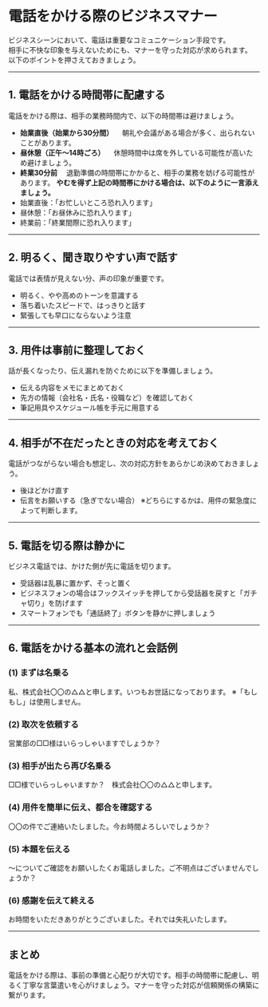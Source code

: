 # 電話をかける際のビジネスマナー  

ビジネスシーンにおいて、電話は重要なコミュニケーション手段です。  
相手に不快な印象を与えないためにも、マナーを守った対応が求められます。  
以下のポイントを押さえておきましょう。

---
## 1. 電話をかける時間帯に配慮する
電話をかける際は、相手の業務時間内で、以下の時間帯は避けましょう。
- **始業直後（始業から30分間）**
　朝礼や会議がある場合が多く、出られないことがあります。
- **昼休憩（正午〜14時ごろ）**
　休憩時間中は席を外している可能性が高いため避けましょう。
- **終業30分前**
　退勤準備の時間帯にかかると、相手の業務を妨げる可能性があります。
**やむを得ず上記の時間帯にかける場合は、以下のように一言添えましょう。**
- 始業直後：「お忙しいところ恐れ入ります」
- 昼休憩：「お昼休みに恐れ入ります」
- 終業前：「終業間際に恐れ入ります」
---
## 2. 明るく、聞き取りやすい声で話す
電話では表情が見えない分、声の印象が重要です。
- 明るく、やや高めのトーンを意識する
- 落ち着いたスピードで、はっきりと話す
- 緊張しても早口にならないよう注意
---
## 3. 用件は事前に整理しておく
話が長くなったり、伝え漏れを防ぐために以下を準備しましょう。
- 伝える内容をメモにまとめておく
- 先方の情報（会社名・氏名・役職など）を確認しておく
- 筆記用具やスケジュール帳を手元に用意する
---
## 4. 相手が不在だったときの対応を考えておく
電話がつながらない場合も想定し、次の対応方針をあらかじめ決めておきましょう。
- 後ほどかけ直す
- 伝言をお願いする（急ぎでない場合）
※どちらにするかは、用件の緊急度によって判断します。
---
## 5. 電話を切る際は静かに
ビジネス電話では、かけた側が先に電話を切ります。
- 受話器は乱暴に置かず、そっと置く
- ビジネスフォンの場合はフックスイッチを押してから受話器を戻すと「ガチャ切り」を防げます
- スマートフォンでも「通話終了」ボタンを静かに押しましょう
---
## 6. 電話をかける基本の流れと会話例

### (1) まずは名乗る
私、株式会社〇〇の△△と申します。いつもお世話になっております。
※「もしもし」は使用しません。
### (2) 取次を依頼する
営業部の□□様はいらっしゃいますでしょうか？
### (3) 相手が出たら再び名乗る
□□様でいらっしゃいますか？　株式会社〇〇の△△と申します。
### (4) 用件を簡単に伝え、都合を確認する
〇〇の件でご連絡いたしました。今お時間よろしいでしょうか？
### (5) 本題を伝える
〜についてご確認をお願いしたくお電話しました。ご不明点はございませんでしょうか？
### (6) 感謝を伝えて終える  
お時間をいただきありがとうございました。それでは失礼いたします。

---
## まとめ
電話をかける際は、事前の準備と心配りが大切です。相手の時間帯に配慮し、明るく丁寧な言葉遣いを心がけましょう。マナーを守った対応が信頼関係の構築に繋がります。